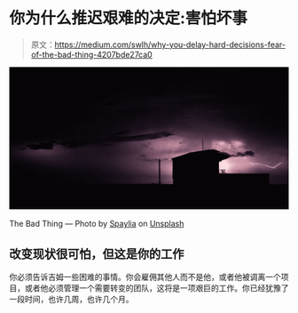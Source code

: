 # 你为什么推迟艰难的决定:害怕坏事

> 原文：<https://medium.com/swlh/why-you-delay-hard-decisions-fear-of-the-bad-thing-4207bde27ca0>

![](img/a4cfb3adacf99a2fb58884fcb60f8f9c.png)

The Bad Thing — Photo by [Spaylia](https://unsplash.com/@spaylia?utm_source=unsplash&utm_medium=referral&utm_content=creditCopyText) on [Unsplash](https://unsplash.com/search/photos/bad-storm?utm_source=unsplash&utm_medium=referral&utm_content=creditCopyText)

## 改变现状很可怕，但这是你的工作

你必须告诉吉姆一些困难的事情。你会雇佣其他人而不是他，或者他被调离一个项目，或者他必须管理一个需要转变的团队，这将是一项艰巨的工作。你已经犹豫了一段时间，也许几周，也许几个月。